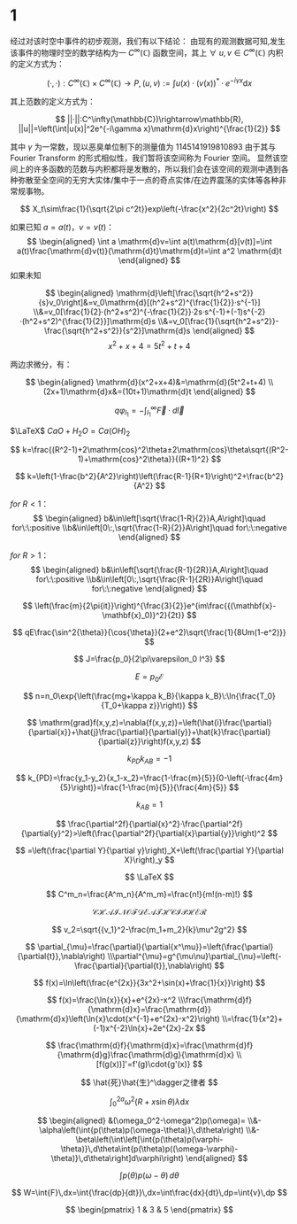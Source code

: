 # 1

经过对该时空中事件的初步观测，我们有以下结论：
由现有的观测数据可知,发生该事件的物理时空的数学结构为一 $C^\infty(\mathbb{C})$ 函数空间，其上 $\forall\:u,v\in C^\infty(\mathbb{C})$ 内积的定义方式为：

$$
    (·,·):C^\infty(\mathbb{C})\times C^\infty(\mathbb{C})\rightarrow P,(u,v):=\int u(x)·(v(x))^*·e^{-i\gamma x}\mathrm{d}x
$$

其上范数的定义方式为：

$$
    ||·||:C^\infty(\mathbb{C})\rightarrow\mathbb{R}, ||u||=\left(\int|u(x)|^2e^{-i\gamma x}\mathrm{d}x\right)^{\frac{1}{2}}
$$

其中 $\gamma$ 为一常数，现以恶臭单位制下的测量值为 $1145141919810893$
由于其与 Fourier Transform 的形式相似性，我们暂将该空间称为 Fourier 空间。
显然该空间上的许多函数的范数与内积都将是发散的，所以我们会在该空间的观测中遇到各种弥散至全空间的无穷大实体/集中于一点的奇点实体/在边界震荡的实体等各种非常规事物。

$$
    X_t\sim\frac{1}{\sqrt{2\pi c^2t}}exp\left(-\frac{x^2}{2c^2t}\right)
$$

如果已知 $a=a(t)$，$v=v(t)$：
$$
\begin{aligned}
    \int a \mathrm{d}v=\int a(t)\mathrm{d}[v(t)]=\int a(t)\frac{\mathrm{d}v(t)}{\mathrm{d}t}\mathrm{d}t=\int a^2 \mathrm{d}t
\end{aligned}
$$
如果未知

$$
\begin{aligned}
    \mathrm{d}\left[\frac{\sqrt{h^2+s^2}}{s}v_0\right]&=v_0\mathrm{d}[(h^2+s^2)^{\frac{1}{2}}·s^{-1}]
    \\&=v_0[\frac{1}{2}·(h^2+s^2)^{-\frac{1}{2}}·2s·s^{-1}+(-1)s^{-2}·(h^2+s^2)^{\frac{1}{2}}]\mathrm{d}s
    \\&=v_0[\frac{1}{\sqrt{h^2+s^2}}-\frac{\sqrt{h^2+s^2}}{s^2}]\mathrm{d}s
\end{aligned}
$$
$$
    x^2+x+4=5t^2+t+4
$$

两边求微分，有：

$$
\begin{aligned}
    \mathrm{d}(x^2+x+4)&=\mathrm{d}(5t^2+t+4)
    \\(2x+1)\mathrm{d}x&=(10t+1)\mathrm{d}t
\end{aligned}
$$

$$
  q\varphi_{l_1}=-\int_{l_1}^{\infty}\vec{F}·d\vec{l}
$$

$\LaTeX$
$CaO + H_2O = Ca(OH)_2$

$$
    k=\frac{(R^2-1)+2\mathrm{cos}^2\theta±2\mathrm{cos}\theta\sqrt{(R^2-1)+\mathrm{cos}^2\theta}}{(R+1)^2}
$$

$$
    k=\left(1-\frac{b^2}{A^2}\right)\left(\frac{R-1}{R+1}\right)^2+\frac{b^2}{A^2}
$$

$for\: R<1$：
$$
\begin{aligned}
    b&\in\left[\sqrt{\frac{1-R}{2}}A,A\right]\quad for\:\:positive
    \\b&\in\left[0\:,\sqrt{\frac{1-R}{2}}A\right]\quad for\:\:negative
\end{aligned}
$$

$for\: R>1$：
$$
\begin{aligned}
    b&\in\left[\sqrt{\frac{R-1}{2R}}A,A\right]\quad for\:\:positive
    \\b&\in\left[0\:,\sqrt{\frac{R-1}{2R}}A\right]\quad for\:\:negative
\end{aligned}
$$

$$
    \left(\frac{m}{2\pi{it}}\right)^{\frac{3}{2}}e^{im\frac{{(\mathbf{x}-\mathbf{x}_0)}^2}{2t}}
$$

$$
    qE\frac{\sin^2{\theta}}{\cos{\theta}}(2+e^2)\sqrt{\frac{1}{8Um(1-e^2)}}
$$

$$
    J=\frac{p_0}{2\pi\varepsilon_0 l^3}
$$

$$
    E=p_0\mathcal{E}
$$

$$
    n=n_0\exp{\left(\frac{mg+\kappa k_B}{\kappa k_B}\:\ln{\frac{T_0}{T_0+\kappa z}}\right)}
$$

$$
    \mathrm{grad}f(x,y,z)=\nabla{f(x,y,z)}=\left(\hat{i}\frac{\partial}{\partial{x}}+\hat{j}\frac{\partial}{\partial{y}}+\hat{k}\frac{\partial}{\partial{z}}\right)f(x,y,z)
$$

$$
    k_{PD}k_{AB}=-1
$$

$$
    k_{PD}=\frac{y_1-y_2}{x_1-x_2}=\frac{1-\frac{m}{5}}{0-\left(-\frac{4m}{5}\right)}=\frac{1-\frac{m}{5}}{\frac{4m}{5}}
$$

$$
    k_{AB}=1
$$

$$
    \frac{\partial^2f}{\partial{x}^2}·\frac{\partial^2f}{\partial{y}^2}>\left(\frac{\partial^2f}{\partial{x}\partial{y}}\right)^2
$$

$$
    =\left(\frac{\partial Y}{\partial y}\right)_X+\left(\frac{\partial Y}{\partial X}\right)_y
$$

$$
    \LaTeX
$$

$$
    C^m_n=\frac{A^m_n}{A^m_m}=\frac{n!}{m!(n-m)!}
$$

$$
    \mathscr{CHAIN OF DEATH CIPHER}
$$

$$
    v_2=\sqrt{{v_1}^2-\frac{m_1+m_2}{k}\mu^2g^2}
$$

$$
    \partial_{\mu}=\frac{\partial}{\partial{x^\mu}}=\left(\frac{\partial}{\partial{t}},\nabla\right)
    \\\partial^{\mu}=g^{\mu\nu}\partial_{\nu}=\left(-\frac{\partial}{\partial{t}},\nabla\right)
$$

$$
    f(x)=\ln\left(\frac{e^{2x}}{3x^2+\sin(x)+\frac{1}{x}}\right)
$$

$$
    f(x)=\frac{\ln{x}}{x}+e^{2x}-x^2
    \\\frac{\mathrm{d}f}{\mathrm{d}x}=\frac{\mathrm{d}}{\mathrm{d}x}\left(\ln{x}\cdot{x^{-1}+e^{2x}-x^2}\right)
    \\=\frac{1}{x^2}+(-1)x^{-2}\ln{x}+2e^{2x}-2x
$$

$$
    \frac{\mathrm{d}f}{\mathrm{d}x}=\frac{\mathrm{d}f}{\mathrm{d}g}\frac{\mathrm{d}g}{\mathrm{d}x}
    \\ [f(g(x))]'=f'(g)\cdot{g'(x)}
$$

$$
    \hat{死}\hat{生}^\dagger之律者
$$

$$
    \int_{0}^{2a}{\omega^2(R+x\sin{\theta})}\lambda\mathrm{d}x
$$

$$
    \begin{aligned}
        &(\omega_0^2-\omega^2)p(\omega)=
        \\&-\alpha\left(\int{p(\theta)p(\omega-\theta)}\,d\theta\right)
        \\&-\beta\left(\int\left[\int{p(\theta)p(\varphi-\theta)}\,d\theta\int{p(\theta)p((\omega-\varphi)-\theta)}\,d\theta\right]d\varphi\right)
    \end{aligned}
$$

$$
    \int{p(\theta)p(\omega-\theta)}\,d\theta
$$

$$
    W=\int{F}\,dx=\int{\frac{dp}{dt}}\,dx=\int\frac{dx}{dt}\,dp=\int{v}\,dp
$$

$$
    \begin{pmatrix}
        1 & 3 & 5
    \end{pmatrix}
$$

